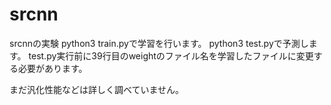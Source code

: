 # srcnn
srcnnの実験
python3 train.pyで学習を行います。
python3 test.pyで予測します。
test.py実行前に39行目のweightのファイル名を学習したファイルに変更する必要があります。

まだ汎化性能などは詳しく調べていません。
